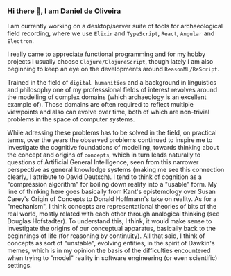 ### Hi there 👋, I am Daniel de Oliveira

I am currently working on a desktop/server suite of tools for archaeological field recording,
where we use `Elixir` and `TypeScript`, `React`, `Angular` and `Electron`.

I really came to appreciate functional programming and for my hobby projects I usually choose `Clojure/ClojureScript`, though lately I am also beginning to keep an eye on the developments around `ReasonML/ReScript`.

Trained in the field of `digital humanities` and a background in linguistics and philosophy one of my professsional fields of interest revolves around the modelling of complex domains (which archaeology is an excellent example of). Those domains are often required to reflect multiple viewpoints and also can evolve over time, both of which are non-trivial problems in the space of computer systems. 

While adressing these problems has to be solved in the field, on practical terms, over the years the observed problems continued to inspire me to investigate the cognitive foundations of modelling, towards thinking about the concept and origins of `concepts`, which in turn leads naturally to questions of Artificial General Intelligence, seen from this narrower perspective as general knowledge systems (making me see this connection clearly, I attribute to David Deutsch). I tend to think of cognition as a "compression algorithm" for boiling down reality into a "usable" form. My line of thinking here goes basically from Kant's epistemology over Susan Carey's Origin of Concepts to Donald Hoffmann's take on reality. As for a "mechanism", I think concepts are representational theories of bits of the real world, mostly related with each other through analogical thinking (see Douglas Hofstadter). To understand this, I think, it would make sense to investigate the origins of our conceptual apparatus, basically back to the beginnings of life (for reasoning by continuity). All that said, I think of concepts as sort of "unstable", evolving entities, in the spirit of Dawkin's memes, which is in my opinion the basis of the difficulties encountered when trying to "model" reality in software engineering (or even scientific) settings.

<!--
**danielmarreirosdeoliveira/danielmarreirosdeoliveira** is a ✨ _special_ ✨ repository because its `README.md` (this file) appears on your GitHub profile.

Here are some ideas to get you started:

- 🔭 I’m currently working on ...
- 🌱 I’m currently learning ...
- 👯 I’m looking to collaborate on ...
- 🤔 I’m looking for help with ...
- 💬 Ask me about ...
- 📫 How to reach me: ...
- 😄 Pronouns: ...
- ⚡ Fun fact: ...
-->

